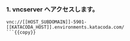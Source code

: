 ### 1. vncserver へアクセスします。
```
vnc://[[HOST_SUBDOMAIN]]-5901-[[KATACODA_HOST]].environments.katacoda.com/
```{{copy}}


